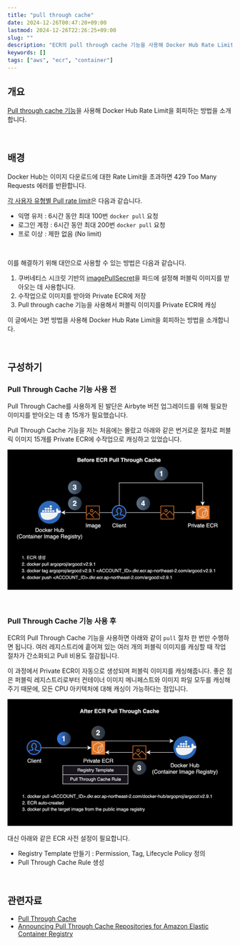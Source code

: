 ```yaml
---
title: "pull through cache"
date: 2024-12-26T00:47:20+09:00
lastmod: 2024-12-26T22:26:25+09:00
slug: ""
description: "ECR의 pull through cache 기능을 사용해 Docker Hub Rate Limit을 회피하는 방법"
keywords: []
tags: ["aws", "ecr", "container"]
---
```


## 개요

[Pull through cache 기능](https://docs.aws.amazon.com/ko_kr/AmazonECR/latest/userguide/pull-through-cache.html)을 사용해 Docker Hub Rate Limit을 회피하는 방법을 소개합니다.

&nbsp;

## 배경

Docker Hub는 이미지 다운로드에 대한 Rate Limit을 초과하면 429 Too Many Requests 에러를 반환합니다.

[각 사용자 유형별 Pull rate limit](https://docs.docker.com/docker-hub/download-rate-limit/#pull-rate-limit)은 다음과 같습니다.

- 익명 유저 : 6시간 동안 최대 100번 `docker pull` 요청
- 로그인 계정 : 6시간 동안 최대 200번 `docker pull` 요청
- 프로 이상 : 제한 없음 (No limit)

&nbsp;

이를 해결하기 위해 대안으로 사용할 수 있는 방법은 다음과 같습니다.

1. 쿠버네티스 시크릿 기반의 [imagePullSecret](https://kubernetes.io/ko/docs/tasks/configure-pod-container/pull-image-private-registry/)을 파드에 설정해 퍼블릭 이미지를 받아오는 데 사용합니다.
2. 수작업으로 이미지를 받아와 Private ECR에 저장
3. Pull through cache 기능을 사용해서 퍼블릭 이미지를 Private ECR에 캐싱

이 글에서는 3번 방법을 사용해 Docker Hub Rate Limit을 회피하는 방법을 소개합니다.

&nbsp;

## 구성하기

### Pull Through Cache 기능 사용 전

Pull Through Cache를 사용하게 된 발단은 Airbyte 버전 업그레이드를 위해 필요한 이미지를 받아오는 데 총 15개가 필요했습니다.

Pull Through Cache 기능을 저는 처음에는 몰랐고 아래와 같은 번거로운 절차로 퍼블릭 이미지 15개를 Private ECR에 수작업으로 캐싱하고 있었습니다.

![](./1.png)

&nbsp;

### Pull Through Cache 기능 사용 후

ECR의 Pull Through Cache 기능을 사용하면 아래와 같이 `pull` 절차 한 번만 수행하면 됩니다. 여러 레지스트리에 흩어져 있는 여러 개의 퍼블릭 이미지를 캐싱할 때 작업 절차가 간소화되고 Pull 비용도 절감됩니다.

이 과정에서 Private ECR이 자동으로 생성되며 퍼블릭 이미지를 캐싱해줍니다. 좋은 점은 퍼블릭 레지스트리로부터 컨테이너 이미지 메니페스트와 이미지 파일 모두를 캐싱해주기 때문에, 모든 CPU 아키텍처에 대해 캐싱이 가능하다는 점입니다.

![](./2.png)

대신 아래와 같은 ECR 사전 설정이 필요합니다.

- Registry Template 만들기 : Permission, Tag, Lifecycle Policy 정의
- Pull Through Cache Rule 생성

&nbsp;

## 관련자료

- [Pull Through Cache](https://docs.aws.amazon.com/ko_kr/AmazonECR/latest/userguide/pull-through-cache.html)
- [Announcing Pull Through Cache Repositories for Amazon Elastic Container Registry](https://aws.amazon.com/ko/blogs/korea/announcing-pull-through-cache-repositories-for-amazon-elastic-container-registry/)
